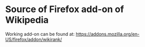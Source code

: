 # Source of Firefox add-on of Wikipedia
Working add-on can be found at: https://addons.mozilla.org/en-US/firefox/addon/wikirank/
